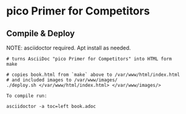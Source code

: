 # pico Primer for Competitors

## Compile & Deploy
NOTE: asciidoctor required. Apt install as needed.

```
# turns AsciiDoc "pico Primer for Competitors" into HTML form
make

# copies book.html from `make` above to /var/www/html/index.html
# and included images to /var/www/images/
./deploy.sh </var/www/html/index.html> </var/www/images/>

To compile run:

asciidoctor -a toc=left book.adoc
```
